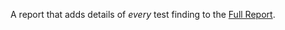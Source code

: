 A report that adds details of _every_ test finding to the [Full Report](/platform-deep-dive/glossary/#full-report).
